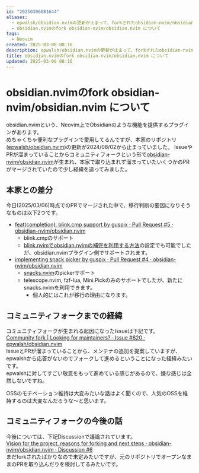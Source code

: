 ```yaml
---
id: "20250306081644"
aliases:
  - epwalsh/obsidian.nvimの更新が止まって、forkされたobsidian-nvim/obsidian.nvimの更新が活発になってた
  - obsidian.nvimのfork obsidian-nvim/obsidian.nvim について
tags:
  - Neovim
created: 2025-03-06 08:16
description: epwalsh/obsidian.nvimの更新が止まって、forkされたobsidian-nvim/obsidian.nvimの更新が活発になってた
title: obsidian.nvimのfork obsidian-nvim/obsidian.nvim について
updated: 2025-03-06 08:16
---
```


# obsidian.nvimのfork obsidian-nvim/obsidian.nvim について

obsidian.nvimという、Neovim上でObsidianのような機能を提供するプラグインがあります。  
めちゃくちゃ便利なプラグインで愛用してるんですが、本家のリポジトリ([epwalsh/obsidian.nvim](https://github.com/epwalsh/obsidian.nvim))の更新が2024/08/02から止まっていました。
IssueやPRが溜まっていることからコミュニティフォークという形で[obsidian-nvim/obsidian.nvim](https://github.com/obsidian-nvim/obsidian.nvim)が生まれ、本家で取り込まれず溜まっていたいくつかのPRがマージされていたので少し経緯を追ってみました。  

## 本家との差分

今日(2025/03/06)時点でのPRでマージされた中で、移行判断の要因になりそうなものは以下2つです。

- [feat(completion): blink.cmp support by guspix · Pull Request #5 · obsidian-nvim/obsidian.nvim](https://github.com/obsidian-nvim/obsidian.nvim/pull/5)
    - blink.cmpのサポート
    - [blink.nvimでobsidian.nvimの補完を利用する方法](blog/20250212090856.md)の設定でも可能でしたが、obsidian.nvimプラグイン側でサポートされます。
- [implementing snack picker by guspix · Pull Request #4 · obsidian-nvim/obsidian.nvim](https://github.com/obsidian-nvim/obsidian.nvim/pull/4)
    - [snacks.nvim](https://github.com/folke/snacks.nvim)のpickerサポート
    - telescope.nvim, fzf-lua, Mini.Pickのみのサポートでしたが、新たにsnacks.nvimを利用できます。
        - 個人的にはこれが移行の理由になります。

## コミュニティフォークまでの経緯

コミュニティフォークが生まれる起因になったIssueは下記です。  
[Community fork | Looking for maintainers? · Issue #820 · epwalsh/obsidian.nvim](https://github.com/epwalsh/obsidian.nvim/issues/820)  
IssueとPRが溜まっていることから、メンテナの追加を提案していますが、epwalshから応答がないのでフォークして進めるということになった経緯みたいです。  
epwalshに対してすごい敬意をもって進めている感じがあるので、嫌な感じは全然しないですね。

OSSのモチベーション維持は大変みたいな話はよく聞くので、人気のOSSを維持するのは大変なんだろうな〜と思います。

## コミュニティフォークの今後の話

今後については、下記Discussionで議論されています。  
[Vision for the project, reasons for forking and next steps · obsidian-nvim/obsidian.nvim · Discussion #6](https://github.com/obsidian-nvim/obsidian.nvim/discussions/6)  
まだforkされたばかりなので未定みたいですが、元のリポジトリでオープンなままのPRを取り込んだりを検討してるみたいです。

